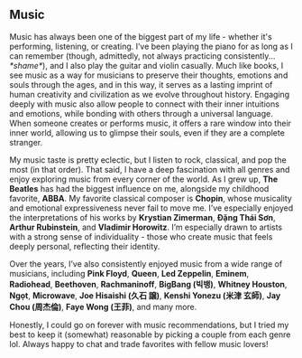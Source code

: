 ## Music

Music has always been one of the biggest part of my life - whether it's performing, listening, or creating. I’ve been playing the piano for as long as I can remember (though, admittedly, not always practicing consistently... *\*shame\**), and I also play the guitar and violin casually. Much like books, I see music as a way for musicians to preserve their thoughts, emotions and souls through the ages, and in this way, it serves as a lasting imprint of human creativity and civilization as we evolve throughout history. Engaging deeply with music also allow people to connect with their inner intuitions and emotions, while bonding with others through a universal language. When someone creates or performs music, it offers a rare window into their inner world, allowing us to glimpse their souls, even if they are a complete stranger.

My music taste is pretty eclectic, but I listen to rock, classical, and pop the most (in that order). That said, I have a deep fascination with all genres and enjoy exploring music from every corner of the world. As I grew up, **The Beatles** has had the biggest influence on me, alongside my childhood favorite, **ABBA**. My favorite classical composer is **Chopin**, whose musicality and emotional expressiveness never fail to move me. I’ve especially enjoyed the interpretations of his works by **Krystian Zimerman**, **Đặng Thái Sơn**, **Arthur Rubinstein**, and **Vladimir Horowitz**. I’m especially drawn to artists with a strong sense of individuality - those who create music that feels deeply personal, reflecting their identity. 

Over the years, I’ve also consistently enjoyed music from a wide range of musicians, including **Pink Floyd**, **Queen**, **Led Zeppelin**, **Eminem**, **Radiohead**, **Beethoven**, **Rachmaninoff**, **BigBang (빅뱅)**, **Whitney Houston**, **Ngọt**, **Microwave**, **Joe Hisaishi (久石 譲)**, **Kenshi Yonezu (米津 玄師)**, **Jay Chou (周杰倫)**, **Faye Wong (王菲)**, and many more.

Honestly, I could go on forever with music recommendations, but I tried my best to keep it (somewhat) reasonable by picking a couple from each genre lol. Always happy to chat and trade favorites with fellow music lovers!

